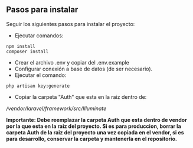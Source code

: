 
## Pasos para instalar

Seguir los siguientes pasos para instalar el proyecto:

- Ejecutar comandos:
```
npm install
composer install
```
- Crear el archivo .env y copiar del .env.example
- Configurar conexión a base de datos (de ser necesario).
- Ejecutar el comando:
```
php artisan key:generate
```
- Copiar la carpeta "Auth" que esta en la raiz dentro de:

*/vendor/laravel/framework/src/Illuminate*

**Importante: Debe reemplazar la carpeta Auth que esta dentro de vendor
por la que esta en la raiz del proyecto.
Si es para produccion, borrar la carpeta Auth de la raiz del proyecto 
una vez copiada en el vendor, si es para desarrollo, conservar la carpeta 
y mantenerla en el repositorio.**
